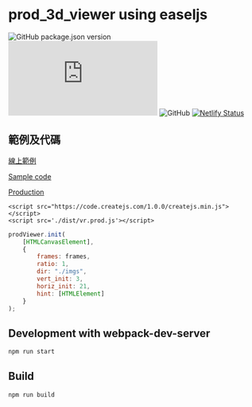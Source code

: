 # prod_3d_viewer using easeljs

![GitHub package.json version](https://img.shields.io/github/package-json/v/exinfinite/prod_3d_viewer)
![GitHub file size in bytes](https://img.shields.io/github/size/exinfinite/prod_3d_viewer/dist/vr.prod.js)
![GitHub](https://img.shields.io/github/license/exinfinite/prod_3d_viewer)
[![Netlify Status](https://api.netlify.com/api/v1/badges/9a17e564-c8ed-45f1-aeb7-70e05db45502/deploy-status)](https://app.netlify.com/sites/prod_3d_viewer/deploys)

## 範例及代碼

[線上範例](https://prod-3d-viewer.netlify.app/)

[Sample code](https://github.com/exinfinite/prod_3d_viewer/tree/main/example)

[Production](https://github.com/exinfinite/prod_3d_viewer/blob/main/dist/vr.prod.js)

```
<script src="https://code.createjs.com/1.0.0/createjs.min.js"></script>
<script src='./dist/vr.prod.js'></script>
```

```javascript
prodViewer.init(
    [HTMLCanvasElement],
    {
        frames: frames,
        ratio: 1,
        dir: "./imgs",
        vert_init: 3,
        horiz_init: 21,
        hint: [HTMLElement]
    }
);
```

## Development with webpack-dev-server

```javascript
npm run start
```

## Build

```javascript
npm run build
```
